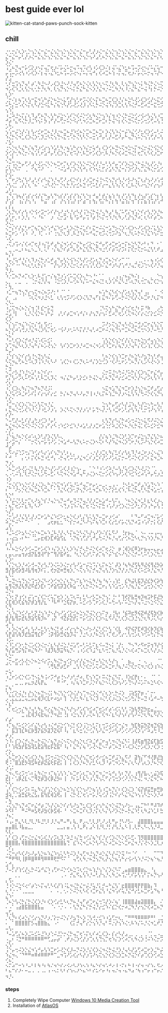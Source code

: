 # best guide ever lol

![kitten-cat-stand-paws-punch-sock-kitten](https://github.com/user-attachments/assets/2f78bfb7-2912-4165-9a4e-be6ec3ee9437)

## chill
⡐⢂⡒⡌⢆⡱⢂⡑⢢⡑⣌⠒⣌⠒⣌⢢⡑⢢⡑⢢⡑⣌⠒⣌⠒⡤⢃⡜⡰⢌⠒⣌⢢⡑⢢⡑⢢⡑⣌⠒⣌⠒⣌⢢⡑⢢⡑⢢⡑⣌⠒⣌⠒⡤⢃⡜⡰⢌⠒⣌⢢⡑⢢⡑⢢⡑⣌⠒⣌⠒⣌⢢⡑⢢⡑⢢⠜⣠⢃⠦⡑⢢⡑⣌⠒⣌⠒⣌⢢⡑⢢⡑⢢⡑⣌⠒⡌⢆⡱⢌⠂
⢨⢁⠦⡙⢤⠒⡥⢊⡕⡰⠢⡍⢤⡉⢖⡰⠌⡥⢌⠥⡒⢤⠩⢤⠩⡔⢣⠰⡡⢎⡱⠌⡆⢬⠡⣌⠱⣂⠦⢩⠤⡩⢔⠢⡌⠥⡌⢥⠒⡤⢩⠤⡩⢔⢣⠰⡡⢎⡱⠌⡆⢬⠡⣌⠱⣂⠦⢩⠤⡩⢔⠢⡌⠥⡌⢥⠚⡄⢎⠴⣉⠦⢱⠠⡍⢤⡉⢖⡰⠌⡥⢌⠥⡒⢤⠩⡜⠢⡜⣨⠁
⢂⠎⣒⢩⢢⡙⢤⠃⡴⢁⠳⣘⠢⠜⡠⢎⡱⣘⠢⠜⡘⢤⢋⠦⡑⢌⢆⢣⡑⢆⠢⢍⡘⢆⠳⡀⢇⢢⡙⢢⡑⠢⡅⠳⢌⡓⢌⠢⢍⠲⡡⢎⠱⣈⢆⢣⡑⢆⢂⡓⡘⢆⠳⡀⢇⢢⡙⢢⡑⠢⡅⡓⣌⠓⣌⠢⡱⡘⣌⠲⡐⠬⣁⠳⡘⢆⠸⡐⣌⠓⣌⠒⢬⠘⡆⡓⠬⡑⢆⡱⠂
⢈⡒⠌⡆⢦⢉⢆⢣⠒⣍⠲⢡⠓⡬⡑⠦⣑⠢⣅⢋⡜⢢⢃⠖⡩⢌⢎⠢⡍⠦⣉⠦⣉⢎⡱⡘⡌⠦⣑⠣⢜⡡⢎⡱⢊⡜⠢⣍⢊⠥⢓⡌⣒⠡⢎⠢⡍⢆⠣⡜⣑⠪⣅⠓⡌⢦⢑⠣⡜⡡⢜⡡⢜⡸⢠⠣⢅⡓⠬⡑⢬⠱⡌⡱⣉⢆⢣⠱⢌⡚⠤⣋⠴⣉⠒⣍⢒⡩⢢⠱⡁
⠰⣈⠵⣘⠢⡍⡌⢆⠹⣠⢋⠦⡙⢄⢣⠓⡬⣑⠢⢡⠎⡑⢎⠬⡑⢊⢆⠳⢌⡑⢢⠱⡌⢲⠰⡑⢌⡓⠬⣑⢊⠔⢪⠔⢣⢌⢣⠰⣉⠚⡴⠘⣄⠫⢌⡓⡸⣈⠱⢢⠅⡳⢠⠋⡜⠤⢋⡒⠥⡑⠪⡔⢃⠲⡡⣉⠦⣉⠖⣉⠆⡓⢬⠑⡆⢎⠢⣙⠢⢍⡒⡡⢒⡡⢋⠤⢣⢘⡡⢓⠄
⢢⢡⠒⡬⢑⡜⠌⡆⢣⠔⣊⠖⣉⠦⡘⡸⡐⠦⣉⠦⣘⠱⣊⠦⡑⣉⠦⣉⠦⣉⠆⡱⢌⢣⠱⢌⠒⡬⠱⣌⢊⠜⣂⢎⡱⢊⠤⢃⠬⠱⢌⡓⢌⠲⣁⢎⡱⢌⡱⢂⡹⣐⠣⢍⢢⢙⠢⣍⢒⠡⡓⢌⢣⠣⡑⠤⣒⢡⠚⡤⢃⡜⠤⣋⠜⡤⠓⢤⡙⢢⠥⡑⢢⢡⢋⡜⠤⢣⠌⣣⠂
⢐⠢⡑⢆⠣⣌⠓⡌⢦⢙⡰⢊⡔⢢⠱⣡⢃⠳⡐⢦⢡⠓⡔⢢⠱⡌⡒⢥⠚⡄⢎⡱⢊⠦⣙⠢⢍⠲⣑⠢⡍⠲⢌⡒⢬⡑⢪⡑⢎⡱⢊⡜⢂⠳⢌⡒⠌⢦⢡⢃⠖⣡⠚⡤⢃⢎⡱⢢⡉⢖⠩⡜⢂⠧⣉⠖⡡⢎⡱⢂⠧⡘⠦⡑⢎⠴⣉⠲⢌⡃⢖⡉⢆⠣⢎⡰⣉⠖⡘⢤⠃
⢈⡒⢩⢌⠓⡤⢋⠜⣠⠣⢜⡡⢌⠣⡑⠦⣉⠖⡉⢆⠎⡱⢌⢣⡑⠬⡑⢎⡜⡘⠤⢃⢣⠚⡤⢉⠎⡱⢌⡱⢌⠓⢬⡘⢆⡜⡡⡘⠆⡥⢣⢌⠣⠍⠀⢀⠀⠊⢦⠩⠜⠀⠁⡀⠈⠐⠬⣡⠚⡌⡱⢌⢣⠚⡄⢎⠱⢢⢅⡋⡔⣡⠣⡙⣌⠒⡌⡱⢊⡜⢢⡉⣌⠳⢌⡒⣡⢊⡕⢪⠄
⢢⠉⠖⡨⢓⡌⢣⠜⣠⢃⠎⡔⠣⣌⠱⡘⢤⢋⠜⡠⢎⡑⠎⡆⠜⡰⣉⠖⢬⢘⠢⢍⢢⡙⡔⢣⡘⠔⡣⠜⢢⡉⢆⡜⢢⠜⡰⢡⢚⡐⢣⢌⡁⢀⡜⡌⢆⠈⠦⠁⠠⣐⠣⢜⡑⠂⡑⢆⡓⡘⡔⣊⠦⣙⠰⢊⠥⣃⠎⡔⠒⣄⢣⠱⡌⢎⠰⣁⠧⢌⠣⠔⢢⡑⠎⡔⢢⠜⣠⢃⠆
⢠⠙⡌⢱⢦⡜⢡⡎⡔⢪⡜⡌⠓⣤⢣⠙⢢⡎⡜⢡⡎⡜⢱⡌⢣⠑⡆⠚⣤⠃⡞⡌⣦⢱⠘⡆⡜⢡⢣⠙⡆⡜⢢⡜⢡⡎⠑⡆⢣⡜⢡⡎⠀⢰⡌⡜⢢⠘⡄⠀⠓⣬⠁⢠⡎⠀⡜⢢⢱⢡⡜⢰⠊⣴⠉⡆⢳⡄⢫⡌⠓⡌⡆⢳⠘⣬⢱⡌⢲⠉⡎⡍⣦⢱⢩⡜⢡⠚⡄⡎⡄
⢈⢆⡙⢆⠎⡔⢣⠰⡑⢪⠔⣩⠒⡡⠎⡜⢢⠜⣐⠣⡘⡔⠣⡜⢨⠱⢌⡓⢬⡘⢄⠳⣠⠃⢧⡈⠥⢋⡌⢲⢡⡑⠎⡔⢣⡘⡱⡘⠦⣡⢃⠖⡀⠆⡱⡘⡄⠐⠄⠘⠦⠁⠀⡰⠀⢌⡒⣩⠂⢧⠘⡥⠚⡤⢩⠘⡴⢘⠢⡍⢒⠱⡘⢆⠳⡠⢃⡜⢢⡙⠴⡁⢆⠣⠎⡴⢉⠦⡱⢌⡁
⢌⠒⡌⠎⡜⣌⢃⠖⡉⢦⡉⢦⡑⢡⠚⣌⠱⣊⠤⢃⡱⢌⡓⠬⣁⠎⠆⣍⠒⠬⢌⠒⣡⠙⡢⢌⡱⠡⢎⡱⠢⠜⡡⢎⡱⠌⣅⢣⡑⠦⣉⠖⡡⠐⢡⠱⠀⠜⡀⠸⡁⠠⠰⠁⢐⢢⡑⢆⡹⢀⠧⣘⠱⡌⠥⠚⢤⡉⢖⡩⢌⢒⡩⠜⣢⠑⢆⡘⢆⠥⡓⠬⡘⣌⠱⢢⠍⣒⠡⢎⠄
⠠⢍⡰⢩⠔⡌⢎⠴⡉⢖⡸⠰⡌⣃⠞⣠⠓⣌⠲⡡⢎⠒⣌⠓⡤⢊⡕⠢⣍⠚⡤⢋⠴⣉⠖⣡⠒⡍⠦⣑⠣⡙⠔⠃⠆⠙⠀⠂⠁⠁⣀⢀⠤⣀⠆⠦⣄⠢⣀⠱⡀⢅⠃⠐⡌⢦⡑⠎⡴⢉⠦⣡⠓⣌⢣⡙⢢⢍⠲⣐⢃⠎⡴⠩⡔⡩⠆⡍⢎⡒⢍⡒⠥⣌⢣⢃⠞⣠⠓⡌⠆
⠘⡤⡘⢥⠚⡘⡌⢆⠹⡰⢌⡓⡰⣁⠞⣠⠙⡤⢣⡑⢪⠱⢌⠣⡜⡡⢜⡡⢆⡙⡰⣉⠦⡑⠎⠔⠉⠈⠁⠀⢀⢀⡀⠄⠄⢦⠰⡡⢎⡱⠌⠊⠐⠂⠙⠢⢆⢃⢆⡓⡌⠆⠀⠉⡜⢢⠜⡱⡘⢌⡒⢅⡚⡔⢢⢡⢃⢎⡱⠌⣌⠚⡰⠣⡜⢡⠚⡘⢤⡉⢖⡨⢑⠢⢎⠜⡘⢤⡙⡸⠄
⠱⡐⣉⠦⡙⠴⡉⢆⡱⢂⠧⣘⢡⠒⡌⢦⢙⡰⢡⢊⠥⣉⢎⡱⢄⠓⠢⠘⠂⠁⠁⠀⡀⢀⢠⢠⡐⠦⣌⠳⠌⡆⢀⠀⠀⡀⠀⠑⢢⢄⡀⠀⡀⣀⠀⢀⠀⢈⡒⢬⡘⡜⢤⠀⠨⣑⢊⡱⡘⠤⢊⠦⠱⡌⠥⠒⣌⠲⢌⡃⢆⡱⢡⠓⣌⠣⣘⠡⢆⡙⢆⢒⡉⢦⡉⢎⡑⢢⠅⢳⡀
⠰⣁⠒⢦⢙⢢⡙⡔⢢⢍⠲⢌⠦⡩⠜⡂⠃⠈⠁⠈⠀⠀⠀⠀⠀⠀⠀⠀⠀⠦⢡⠓⣌⠣⢎⠢⡜⡡⢆⢣⡙⢤⠃⢠⡄⠀⠈⠀⠪⡔⠀⢀⡄⠀⠈⠀⠩⢆⢍⠲⡰⣘⠢⣃⠀⢆⢣⢒⡩⠜⡡⢎⡱⢌⢣⡙⢤⠋⡆⣍⠲⠌⡥⢋⠤⡓⠬⡑⢎⡜⢌⠦⣉⠖⡘⢆⡍⠲⢌⠣⠄
⠰⣈⢍⠲⢌⠦⡑⡌⢲⢈⠇⣎⠒⡥⣙⠀⠀⠀⠀⠀⠀⠀⠀⠀⠀⠀⠀⠀⠀⢈⠣⢍⢢⠓⣌⠓⡴⢑⡊⢖⡘⠆⡭⠘⠷⠀⠀⡠⢓⠬⣡⠘⡇⠀⠀⢆⡘⢌⢪⡑⠦⢡⠓⡬⠀⢠⢃⠎⡴⣉⠲⢡⠚⡌⠆⡜⢢⡙⡔⢢⠅⣋⠴⡉⢖⡡⢃⢍⠲⢌⠎⡔⢌⡊⡕⣊⠬⡑⢎⡱⠁
⠑⡌⢢⠍⠲⣌⠱⢌⡒⡌⢚⡄⢫⠔⡂⠀⠀⠀⠀⠀⠀⠀⠀⠀⠀⠀⠀⠀⠀⠀⡩⠜⡢⢍⢢⡙⢤⠣⢜⢢⣉⢚⡰⣉⠖⣌⢣⡑⡍⠦⡑⢎⠴⢡⢚⡰⡘⣌⠲⢌⡱⢣⡉⢖⡡⠐⢪⠜⡰⢂⠥⠣⡍⡜⡘⢤⢃⠴⣉⠖⠬⡐⢦⢙⢢⠒⣉⠦⣉⠦⣉⢒⠢⡱⡘⠤⢓⡘⠢⣅⠃
⠘⠤⢃⢎⡱⢌⡚⠴⡘⢬⠡⢎⠥⣊⠅⠀⠀⠀⠀⠀⠀⠀⠀⠀⠀⠀⠀⠀⠀⠀⢡⢣⡑⢎⢢⡑⠎⡜⡌⢆⡒⠦⣑⢢⠚⢤⢢⠱⢌⡱⢉⠲⣌⠣⢆⡱⡘⢤⠓⡌⠦⡡⢜⢢⡑⠀⢣⠎⡱⣉⠖⡱⡘⠴⣉⠲⢌⠲⡡⢎⠱⣉⠖⡌⢦⡙⡰⡘⢤⠓⡌⢎⡡⢱⡉⢎⡱⢌⠓⡤⠃
⢨⠑⡎⢢⡑⠎⡔⢣⢘⠢⣙⢢⠣⣌⠀⠀⠀⠀⠀⠀⠀⠀⠀⠀⠀⠀⠀⠀⠀⠀⢃⠦⡑⢎⢢⠱⣉⠖⡘⠦⣑⠣⠜⣢⢙⢢⢃⠞⢤⠣⢍⠲⣄⢋⠦⣑⠩⢆⡹⢨⠱⡘⢆⠣⠜⠀⢡⢎⡑⠆⢎⡡⡙⢆⠥⠚⡌⡱⣑⢊⡱⠐⢎⠜⣂⠖⡡⢉⠦⡙⡌⢆⡡⠣⢜⠢⡱⢈⡓⢬⠁
⠢⣉⠔⡣⣘⠱⣘⠢⣡⠃⠦⡑⠎⡔⠂⠀⠀⠀⠀⠀⠀⠀⠀⠀⠀⠀⠀⠀⠀⠀⢌⡒⠭⣘⠢⢓⠬⡘⠥⡓⡌⢎⡱⢢⡉⠖⣌⠚⡤⢋⡌⢣⠔⡩⢆⠥⢋⠦⢡⢃⠧⣉⢆⡹⢌⠀⠲⡌⣌⠓⡤⢃⡕⣊⠆⡓⢬⡑⢤⢃⠦⡙⣌⠚⡔⣊⠴⣉⠲⡑⡜⠢⡔⡩⢆⢣⠱⢡⢊⢆⠃
⠰⡁⢎⡱⢄⠳⡌⡑⠦⡙⠦⡙⢜⡨⠅⠀⠀⠀⠀⠀⠀⠀⠀⠀⠀⠀⠀⠀⠀⠀⠢⣍⠲⣡⠙⣌⠲⣉⠖⡱⣘⢢⡑⠦⣉⠞⣠⢋⡔⢣⡘⢥⢊⠵⣈⠖⡡⠎⡅⠎⡔⢢⠎⡔⣊⠀⡓⡌⠦⡙⢤⠣⠜⡤⡙⢸⠰⡘⢆⡍⠦⢱⣈⠓⡜⡰⠢⣅⢣⠱⡌⢓⠬⡑⢎⢢⡙⢢⢃⢎⠂
⠰⣉⠒⡌⢎⡱⢌⠱⢌⡡⢣⢍⠲⡘⣌⠀⠀⠀⠀⠀⠀⠀⠀⠀⠀⠀⠀⠀⠀⠀⣑⢢⠓⡤⢋⡔⠣⡜⣨⠱⣄⠣⡜⣑⠢⢓⠤⢣⡘⠆⣍⠲⢌⢒⡡⢎⠱⡘⠌⡜⠰⣃⠜⡰⢡⠀⡱⢌⠣⢍⠢⡙⡜⡰⢡⠃⡥⢙⠢⡜⡐⢣⠰⣉⠖⡡⢃⡔⢣⠱⡌⢃⡒⢩⠜⢢⠱⢡⠎⡜⠂
⠑⠤⢋⡜⠤⣃⠎⡜⣠⢓⡰⢊⡱⠘⡤⢃⠀⠀⠀⠀⠀⠀⠀⠀⠀⠀⠀⠀⠀⠀⢆⢣⡙⡔⠣⡌⡓⠴⡡⢒⠬⣑⠢⣅⠫⠜⠬⡑⣌⠓⣌⠲⢌⠦⣑⠪⡑⠬⡑⢌⡱⢠⠋⡔⠣⢐⠱⣊⠕⣊⠱⡘⠴⣡⢃⡜⡰⣉⠖⣡⢑⡊⠵⣈⢎⡑⠦⡘⢆⡓⢬⡁⢎⠥⣊⠕⣊⠲⠌⡜⡁
⢨⠑⢦⡘⠦⡑⢎⠴⠡⢆⡱⢃⡜⡱⢌⢣⠣⢄⠀⠀⠀⠀⠀⠀⠀⠀⠀⠀⠀⡜⡌⢦⠱⣈⠳⢌⡱⢃⡱⡉⠖⡬⣑⢢⡙⣌⢣⡑⠦⢩⠔⣩⠒⡌⠀⠁⠉⡒⢍⢢⠒⡥⢩⠜⡡⢈⠲⣡⠚⠤⢣⡙⢆⠥⡒⢌⡱⠢⢍⠆⠣⡜⠱⣌⠲⢌⡱⢉⠖⡘⢆⡩⠜⢢⡑⢎⠴⣉⠚⡴⠁
⢄⠫⠔⡬⢑⡩⢒⡌⠱⢊⡔⠣⡔⢡⠎⢢⡙⢢⢃⠆⡄⡀⠀⠀⠀⢀⠠⡐⡜⡰⣉⢆⠳⡌⣃⠎⡔⢣⢆⠹⡘⠴⣈⠖⡰⢌⠢⣌⠱⠃⠚⠀⠁⠀⡄⢂⠆⡍⢎⠦⣙⠰⣃⠚⡄⠠⡓⢤⢋⠬⢡⠜⣌⠲⣁⠎⡰⣉⠎⡜⡡⠜⡡⢆⡍⡒⠤⢋⠬⡑⢎⡰⢉⠆⣍⠲⣈⠦⡙⡰⡁
⢈⠦⣉⠔⡣⢜⡡⢌⡃⢧⡘⡱⣘⠢⡜⡡⠜⡡⢎⡸⢰⡑⢢⠄⣀⠀⠁⠑⠘⠰⠡⢊⠵⡘⠤⢣⡘⢥⢊⡱⢌⠣⢜⡨⡑⠈⢁⠀⡀⢄⠠⢂⠬⢱⡈⢇⡚⢌⡒⢆⡡⢓⠤⣋⠄⠣⢍⠲⢌⠲⣡⠚⢤⠓⡰⢌⡱⠢⢍⡒⡡⢎⠱⢢⠜⡡⢎⠱⣊⠱⣊⠴⢡⠚⡤⢓⡰⣘⠰⡱⠀
⢈⡒⢌⢎⠱⢢⡑⡊⢜⡰⢌⡱⢄⠓⡬⡑⣍⠲⢡⠎⢥⡘⠥⠚⢤⡉⠖⡤⢂⠤⣀⠄⣀⢠⠠⠀⢘⠢⣃⠦⣉⠞⣠⠱⣡⢙⠢⠱⠈⠆⠉⠈⠜⡢⡑⢎⡘⠦⣉⠦⠱⣉⠦⠁⠂⡘⣌⠣⢎⡱⢂⡝⢢⡙⠔⣃⠲⣉⠦⠱⡑⡊⡕⣃⢎⠱⡈⠧⢌⡓⢤⢃⠣⣍⠲⣡⢒⢡⢣⡑⠃
⢢⠘⡬⢌⢃⢇⡒⡉⢆⠜⣢⠑⡎⡘⢤⡑⢢⡙⠤⠚⡤⢙⠬⡙⢤⡘⡜⡰⣉⠦⣡⠚⠤⢣⠍⡄⠀⠑⠦⡑⣌⠲⣁⠇⣆⠣⢎⡰⢄⡂⢦⡉⢖⡡⠍⣆⠹⡄⠣⠜⠁⠀⠀⠀⠀⠀⠢⢙⡰⢨⠱⠌⢦⡉⢖⠨⣑⠢⡍⣓⠰⢡⠜⡰⢊⡱⢌⡑⣊⠜⣂⠎⡱⢠⠓⡤⢣⢘⠢⡜⡁
⢈⡒⢡⠜⡘⣌⢣⢃⡜⡰⣉⠖⣡⠓⣌⠱⣊⠕⣂⠦⡑⢎⡰⢃⡌⢣⢅⢣⡙⠤⣉⠖⡰⢊⠴⠁⠀⠀⠀⠃⠙⠤⠋⠴⣉⠲⠌⡥⢊⠵⣈⠓⠬⠑⠂⠉⠂⠁⠀⡀⠀⠀⣠⢖⡶⣆⣂⠈⠑⡎⡒⠴⣈⠣⠜⢢⠍⢦⠱⣉⠆⢎⡔⣃⠎⡥⢌⢣⡙⠴⣩⠰⢡⠎⡒⡅⢎⡜⣠⢣⠁
⠰⣈⠥⣊⠕⣢⠣⢌⢒⡑⠦⣉⠦⠱⣈⠧⡘⡜⢄⠣⡍⠦⣑⠣⢌⠣⡜⢢⠜⡱⠌⡎⣅⠫⠜⠀⢘⡖⡦⣄⠈⠀⠢⠄⠠⠤⢠⠤⡄⢠⠠⣔⣢⠠⠆⠓⠂⠈⣁⡤⣖⢾⡱⣏⠾⣵⢫⣆⠀⠡⡙⢦⢡⢋⡜⢡⠚⡤⢓⠬⡘⠦⡘⢤⢋⡔⢊⠦⣑⠣⢆⡙⢢⠱⡱⡘⠦⡘⡔⢢⠃
⠰⠌⠦⣑⠪⡔⡱⢊⠤⣉⠖⡡⢎⠱⠰⡌⡱⡘⡌⢆⡱⠱⡌⡚⢄⡓⠬⡑⢎⠴⡉⢖⡨⡑⠀⡶⢈⢾⡱⣎⠿⣱⠖⣦⢤⠤⣄⡤⣠⡄⣤⢄⡤⣤⢲⡴⣺⡝⣧⣻⢼⠋⡗⠉⢻⡜⣯⠞⣥⡀⠘⢆⡑⢎⡰⢃⠍⡴⡉⢦⠑⡬⠑⣎⠢⠜⢢⡑⢌⡚⠤⢃⠥⢃⡱⢌⢓⡘⡌⡱⠂
⠘⡌⡑⢆⡱⡘⠴⡡⢚⠤⡙⡔⢣⡘⡱⢌⠥⡱⢌⡒⡔⢣⠜⣡⠒⡬⣑⠩⡌⢆⡍⠦⣑⠁⡼⡱⠘⢦⠳⣜⢫⢧⠻⣜⢮⢻⣜⡳⡵⣻⡜⣯⢞⡵⣻⠼⣧⢻⢶⡹⠎⡅⡀⢞⡲⣝⠶⣛⢶⡱⡈⠢⢍⢢⠱⡌⡚⢤⡙⢤⢣⡘⡱⢢⡙⡜⡰⡘⢆⡍⢎⠥⣊⠵⡘⣌⠲⡘⣄⠣⠅
⠘⠤⣙⠢⢥⢙⢢⡑⢩⢒⡱⢌⠣⠔⡱⢊⠲⡑⡌⢆⡙⢢⠍⣆⠱⠢⣅⠳⡘⢦⠘⢦⠡⢠⢱⡃⠀⣎⠳⣬⢇⣯⡹⣜⣎⡳⢎⡵⢳⣥⢻⢬⡻⣜⢧⡻⣜⠯⣞⡱⣏⠆⢉⠞⣵⢫⡽⣹⢎⠷⣥⠐⢊⢆⡓⠬⡑⠦⣉⠖⡄⢣⠱⣡⢒⡡⠱⡘⢦⡘⣌⠒⣡⢒⡱⢌⠲⡑⠬⡑⠆
⢌⠱⡂⡝⢰⢊⠆⡬⢡⠒⡌⢎⡑⡊⢥⡉⢖⡱⢈⢆⠩⢆⠭⡄⣃⠣⠔⡣⣉⠦⡙⢢⡁⢘⠂⠃⢹⢞⡝⣧⣛⢶⡹⢶⣩⠗⡯⣜⡳⢎⣏⢾⡱⢏⣮⢳⡝⡾⣱⢻⡜⣆⠈⠘⠧⠛⠘⣑⢯⡝⡶⡀⠥⣊⠔⡣⢉⠖⡡⢎⡘⠤⢓⠤⢣⠌⠥⣑⠢⡜⢤⠩⣐⠢⣑⠪⡑⣌⠣⡙⡄
⢈⢆⠱⣌⠱⣊⠜⡤⢃⡝⣘⢢⠱⣘⠢⡜⢢⠜⣡⢊⡕⣊⠦⣑⢢⡙⢬⡑⡔⢢⠍⡲⢀⢘⢧⠆⠘⣮⠽⣖⡻⢮⣝⠾⣜⢯⣳⢎⡷⣻⡜⣧⢻⡭⣞⢧⡻⣵⢫⢷⡹⠦⠁⢠⡝⠀⠺⣝⡮⣝⡞⡅⠒⡥⢊⡕⡌⢎⡱⠢⣅⠫⠜⣌⢃⢎⡱⢌⡱⣘⢢⡑⢆⠳⡨⢅⠣⡔⣡⠓⡄
⢈⠆⡱⢌⠲⣡⠚⡄⢣⠜⠤⣃⢣⢂⠳⢌⡃⢞⠠⠎⡔⢢⠓⣌⠢⠜⡢⠜⣌⢃⢎⡑⢣⠈⢎⣇⠀⠺⡝⢮⡝⣏⠾⣹⢎⡷⡹⣎⢷⢣⡟⣼⢣⢷⡹⣞⣳⣭⢻⣎⠗⠁⢐⡽⢺⡵⣛⢮⣳⡹⢬⠁⡘⣐⠣⡰⡘⠦⣑⢣⠰⡉⢞⡠⢋⡔⢂⢣⢒⡡⢆⠱⢊⠥⢓⡌⡓⢬⠰⡩⠄
⢌⠸⣁⠎⡱⢂⡓⢌⡡⢎⡱⢌⡒⠌⣆⠣⡜⠬⣑⡘⠬⣡⢋⠤⢃⠥⣃⠍⣆⠪⠤⣙⠢⡅⠈⡜⡂⠀⠙⠢⠙⠔⠫⠖⡭⢲⠹⡜⢪⠳⡜⣥⢛⡬⢳⡍⠶⣌⠳⠜⠂⠸⣼⡹⢧⡻⣭⠳⢦⡙⠄⢠⠰⡡⢎⠱⣨⠑⣆⠣⢒⡉⢦⡘⢥⡘⢌⠢⢎⠴⡉⠦⣉⢆⠣⡜⡰⢌⠣⣑⠂
⢈⡒⠤⣋⠔⡣⢜⠢⡑⠦⣑⠪⡔⡩⢄⠳⢌⡓⢤⢊⡕⢢⠎⡜⣌⠲⢌⡚⠤⢣⡑⢆⠣⡜⢢⠀⠁⠀⣦⣀⠀⠐⠀⢄⠀⡀⠀⠈⠁⠉⠈⠀⠉⠈⠁⠈⠁⠀⠀⢀⠀⠀⠡⢛⢧⡛⡴⣋⠖⠁⣀⢣⠣⡑⢎⡒⡡⢍⠴⣉⠦⣉⠖⡘⢦⡘⠬⡑⢎⡒⢍⠲⡐⢎⡱⢰⠱⢌⡒⢥⠂
⠰⣈⠖⡡⢎⡑⢎⡡⢙⠢⣅⠳⢨⠔⡩⠚⡴⢘⠢⠜⡰⢃⡚⠴⡀⢏⢢⠱⣉⠆⠭⢌⡓⣌⠣⡍⡀⠸⡱⣎⡟⡆⠂⠄⠀⠈⠁⠈⠀⠁⠀⠀⣀⢀⡀⡤⣄⡲⣜⢧⡟⣄⠀⠀⠁⠛⠐⠋⡀⠰⡌⢦⠱⣉⠖⡨⡑⠎⢦⡑⠢⢅⢎⡱⢢⠜⡡⢙⠢⡜⠬⡡⠍⠦⣑⠣⢎⠢⡍⢦⠁
⠱⡐⡊⡕⢬⡘⠆⡜⢢⡑⠦⣙⠢⢌⡅⠳⢌⢣⡑⢊⡱⢌⡜⢢⢉⠲⢌⡱⢌⠚⡌⢆⡱⢂⡓⠬⡱⠀⢨⢵⣫⡝⡶⠠⠁⡒⠂⠀⠀⡠⢉⣍⣌⣡⣉⢥⣉⡥⣍⢾⡹⢎⣇⠖⠴⣢⠆⢹⠀⡑⡜⣂⠳⠌⣆⠱⢌⡹⠰⢌⢃⢎⡰⢌⡱⢌⢒⡡⢓⡌⡓⠤⣙⠰⣡⠚⠤⢓⠌⣆⠃
⠰⡁⢖⡡⢒⡌⠳⡘⢤⢃⠳⣄⠫⡔⣌⠳⢌⠲⢌⠣⡜⢢⠜⡡⢎⠱⣊⠴⡉⢖⡡⠎⡴⠡⢎⢅⢣⢃⠨⣳⢧⡻⣝⡳⣖⣤⣈⣀⡀⠀⠀⠀⠈⠁⣉⢠⣏⢾⡹⢮⣗⢦⡌⡙⠲⣜⡃⢘⡆⠰⣑⢢⡙⡜⡠⢍⠦⢱⡉⢎⠲⠌⣆⠣⡜⢢⠎⡔⢣⠜⠬⡑⢆⠳⣄⠫⡜⢌⠎⡴⠁
⠰⡉⢦⡘⠥⣊⠕⡡⠎⣌⠣⡔⢣⠰⢌⠚⡬⣑⢊⠱⢌⡃⢎⡱⢨⢑⠢⣃⠍⡆⢒⡩⢔⡩⢎⠒⣌⠲⠀⢳⣏⢷⣭⡳⣝⢶⣙⢮⣳⠐⠀⣯⣹⢹⣎⠷⣎⡷⣻⡝⣮⡳⣽⡹⣝⢮⠇⠸⡄⠁⣆⠣⣒⢡⡑⢊⡌⢣⠜⣌⠒⡩⠔⢣⠜⡡⢊⠜⡡⢎⡱⢡⠊⠵⣠⢓⠸⣈⠞⡰⡁
⢑⠸⠄⡎⡱⢌⡚⢄⡓⠤⡓⢬⡑⠌⢦⡙⡰⢌⠢⢍⠢⡜⢢⡑⢆⡊⠵⣈⠞⣈⠖⢤⢃⠲⢌⠣⣌⠣⠅⢸⡼⢯⣶⢻⣝⣮⢏⣷⣫⠇⠃⢱⢯⣳⡞⣯⣳⢽⣣⣟⣵⢻⣖⡯⣝⣯⠃⠸⡄⠃⣌⠓⡌⢦⠘⡡⢜⠢⣍⠢⠍⡴⢉⠦⣙⠰⠡⢎⡱⢌⡒⡡⢎⡱⡐⢎⡱⢐⡊⡕⡀
⢈⠦⣉⠖⡱⢌⠲⡡⢎⡱⡘⢦⢘⡩⢒⠬⣑⠪⡑⢎⡱⢌⠣⡜⢢⡉⢖⡡⢚⠔⣊⠦⣉⠞⣨⠱⣄⠫⠜⠀⣽⢳⡌⠋⠺⢜⡿⣜⣳⢟⠨⠈⣿⣱⣟⡳⢽⣫⠷⣞⡾⣝⣮⢗⡯⣞⡅⢸⠀⡅⢎⡱⡘⠦⡙⡔⣃⠣⢆⡹⠘⡴⢉⠲⡡⢍⠓⡌⢆⠣⡜⢡⢆⡱⡘⠦⡑⢎⡰⢡⠅
⣈⠲⢄⠫⢔⡩⢒⠡⠆⣅⠳⢌⡒⠰⡉⢦⢡⢣⠱⡈⠦⣉⠖⡡⢆⡉⠦⡱⣉⠲⣈⠒⢥⠚⡄⢣⠆⡙⡜⡀⢰⢻⡜⣧⢄⢂⣬⡱⢯⣞⡇⠂⢡⡿⣜⣇⠢⡉⠻⣝⡾⣹⢎⡿⣜⡳⠆⢸⠀⡘⠆⡥⢃⠧⡑⡰⢡⡙⢢⢅⠋⡔⢩⢒⡱⢊⠜⡘⡌⡓⢬⡁⠲⡐⣍⠲⡉⠦⡑⢣⠂
⢠⠃⢎⡑⢪⠔⡩⠆⠭⣄⠳⢌⡜⢡⡑⢎⢢⡑⠦⣑⠱⡌⢎⡑⢢⠜⡑⢦⢡⢣⠰⣉⠦⡙⡌⠆⢎⡱⢌⡱⠈⢮⡝⡾⣭⣛⡶⣛⡷⣺⢵⡈⡈⣵⣛⣮⢗⣌⣣⡄⣯⢳⣏⢾⣱⢟⡄⢸⠀⢌⡓⢜⡈⢖⢡⠒⡥⡘⢥⢊⡜⢨⡑⠎⡔⠣⣌⠱⣌⠱⢢⢡⠣⣑⠢⡱⡘⠴⡉⢦⠁
⠠⢍⢢⡙⢢⡙⠴⡉⠖⣌⠚⡴⢈⠣⡜⢌⠦⡑⠎⡔⢣⠜⣢⠙⣂⢎⡱⢊⡔⢢⠓⣌⠲⡑⢬⡙⢢⠜⡢⠄⢠⣄⡉⠓⠃⠛⠼⠹⠞⠵⠫⠇⠁⠀⠛⠬⠛⠶⣣⢟⡼⣳⢎⡷⣫⢾⠄⠘⠀⠢⣉⠦⣉⠎⢆⡹⡐⡍⢆⠣⡌⢣⠜⡱⢌⡓⠤⡓⣌⠱⡃⢆⠳⣨⠱⣁⠇⣓⡘⠦⡁
⠰⢠⠄⡛⣄⠣⢇⡘⢇⡘⠧⣘⢃⠇⡸⡘⢤⠛⠤⠛⡄⢧⡀⠟⡠⢄⢃⢇⡸⢃⠜⡠⢇⠛⡤⢘⠣⠜⡣⠄⠀⣼⣿⣿⣿⣧⣤⣤⣤⣤⣤⣿⣇⠸⣧⣤⣀⡀⠀⠀⠀⠀⠀⠀⠀⣀⣀⡄⣤⢀⢣⠸⣀⠟⡄⣠⠣⢸⡘⢇⡘⡃⡜⢣⡘⣄⠣⢸⢀⢇⡛⢄⠣⢄⢣⡘⠼⣀⠣⢇⠄
⢡⠃⢎⡱⢠⢋⡒⢌⡒⣌⠲⡡⢎⡘⡔⡩⢆⡹⡈⠵⣘⠰⡌⣓⠰⢊⡌⢦⠑⡎⡘⡔⢊⡱⢌⠣⡑⢎⠥⣋⠄⢹⡻⣿⣿⣿⣿⣿⣿⣿⣿⣿⣿⡄⢿⣿⣿⣿⣿⣿⣿⣿⣿⣿⣿⣿⣿⣧⢙⠀⣎⠱⢌⠲⣁⠦⡑⢣⠜⢢⡑⠴⣉⠦⣑⠢⣉⠖⣌⠲⡘⡌⢜⠢⡱⣈⢇⡰⢉⠎⡄
⠠⢍⠒⡔⠣⢎⠜⡢⠜⡤⢣⡑⠦⠱⣌⠱⢢⢅⠣⢓⠬⡱⡘⢤⢋⠲⣘⢢⡙⠴⡑⣌⠣⡜⠬⡑⢭⠘⠒⠈⠊⠀⠀⠁⠀⠀⠉⠉⠙⠉⠛⠟⠻⢇⢸⡿⠿⣿⠿⠿⢻⠿⠿⠿⢟⡛⠫⠍⠈⠀⢤⢋⢆⠳⡐⠦⣙⢢⡙⢆⡜⢢⡑⢦⢡⠓⡔⢪⠔⢣⠱⡘⠬⡑⢦⠑⢦⡘⣡⠚⡄
⡘⠤⡋⡜⢱⢊⡜⢄⡓⠬⣡⠚⣌⠱⢠⢋⠖⠬⡑⢊⠦⣑⠩⢆⢊⡑⠦⢱⡘⢢⠑⡌⡱⢌⠣⠍⢀⣤⣶⣿⣿⣿⣶⣄⠀⠘⡄⠀⠀⠀⠀⠀⡀⡀⠀⠈⠁⠀⠀⠀⠀⠀⠈⠀⠀⠀⢀⠠⠀⡚⣄⠫⣄⢣⠱⡘⠤⢃⡜⢢⡘⢄⠳⣈⠦⢩⡐⢃⠎⡥⢣⢡⠃⡍⠦⡙⢢⠜⡄⢫⠄
⢘⠰⡑⠬⣑⠪⢔⠊⡴⢑⠢⡍⢤⢃⠣⢎⡜⢱⠨⣅⠲⢌⡓⣌⠒⡬⡘⢥⡘⡅⡚⠤⠓⣌⢣⠁⣖⣿⣿⣿⢿⡟⡟⣿⣷⡄⠹⠀⠀⢆⠘⡐⠐⠈⢀⣀⣀⣀⠀⠀⠀⠀⠀⠄⠀⠄⡀⢂⠄⡑⠬⡑⢆⠣⢎⠰⣉⠖⣌⢣⠘⣌⠲⢡⠎⢥⡘⣌⠚⡔⣃⠦⣉⠖⣡⠙⢦⠘⣌⠱⠂
⢈⠦⡑⢣⢌⡓⡌⡓⢌⢎⡱⡘⠆⢎⡱⢊⡔⣃⠣⢆⡙⠦⡘⢤⠋⡴⢉⠖⣌⢒⠩⡜⡱⠌⢦⠁⢸⣿⣿⣿⣼⣶⣽⣿⣿⣿⡄⠀⠌⠄⠠⠁⢠⣴⣿⣯⣿⣿⣿⣧⣤⠀⠀⠈⠄⠐⡐⠠⠀⠄⢣⡙⣌⠓⡌⡓⢬⡘⡔⣊⠱⠌⣎⡑⢎⡒⠴⣈⠳⡘⡔⢢⡑⢎⠴⣉⠦⡙⢤⢋⡄
⡈⢆⡙⠆⢎⠴⡑⡌⢊⡔⢢⡙⠜⡰⡈⡕⡒⠬⡑⡌⠜⣢⢙⠢⡱⢈⢣⢚⡐⣊⠱⠰⣡⢋⡒⢆⡀⠉⠛⠛⠻⠿⠿⠿⠟⠛⠃⢀⣈⠄⠀⠁⣿⣿⣿⣿⡏⡣⢤⣿⣿⣷⣄⠀⠠⠂⠀⠀⠀⢎⡅⡚⢤⠋⡔⡑⢢⠱⡘⢤⠃⠭⡐⡜⢢⠱⢌⢂⠧⠱⡌⠥⡘⢌⠲⣁⠞⡘⠤⢣⠄
⠘⠤⣡⢋⡌⠦⡱⣈⠥⣊⠥⣘⠱⡰⢑⠬⣘⡑⡒⢌⡓⢤⡉⢖⠡⡍⢆⠎⠴⣁⢎⡱⠄⡎⡔⠣⡜⣠⢀⡀⢀⠀⡀⢀⠈⡁⣀⠠⣀⠠⣀⠆⠨⣙⠛⠿⠿⠿⠿⠿⠿⠛⢋⣠⡤⡴⠁⢀⠞⡰⢌⡱⢊⡜⡰⢉⢆⢣⢙⢢⡉⢖⠱⡌⡱⢊⠴⡉⢆⠳⢌⡱⢘⠬⠱⢌⡒⡩⢌⢣⠂
⢨⠑⡤⢒⠬⡱⡑⣌⠲⢡⠚⡤⢣⠱⣉⠖⡡⢜⡑⢎⡸⠤⡙⠬⡱⡘⡌⢎⡱⢌⠲⢌⡓⢬⡘⡱⡘⢤⠣⡜⣡⢋⠴⣉⠖⡱⣈⠓⡬⠱⣌⠲⢄⠈⠙⠛⠛⠶⠿⠾⠿⠿⠟⠛⠉⣀⠲⢩⠜⡡⢎⡔⠣⡜⡰⢩⠜⢢⢍⢢⡑⢎⡱⢌⡱⣉⠦⡙⢬⡑⠎⡴⢉⢎⡱⢊⠴⣑⢊⠦⡁
⠢⠍⠴⠉⠒⠱⠘⠤⠃⠇⠳⠘⠆⠳⠌⠲⠑⠎⠔⠪⠔⠣⠜⠱⠢⠱⠘⠦⠑⠎⠲⠡⠚⠔⠸⠐⠍⠆⠓⠸⠐⠎⠲⠐⠎⠱⠄⠫⠔⠃⠦⠉⠎⠜⠂⠒⠤⠠⠀⠄⠠⠄⠰⠐⠢⠅⠣⠃⠎⠱⠢⠜⠑⠦⠑⠃⠎⠥⠊⠖⠘⠆⠲⠌⠲⠐⠦⠙⠴⠈⠳⠰⠉⠖⠰⠉⠖⠌⠲⡘⠄

### steps
1. Completely Wipe Computer
   [Windows 10 Media Creation Tool](https://www.microsoft.com/en-us/software-download/windows10)
2. Installation of [AtlasOS](https://atlasos.net/)
